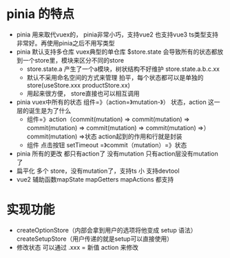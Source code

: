 # pinia 的特点
- pinia 用来取代vuex的， pinia非常小巧，支持vue2 也支持vue3 ts类型支持非常好。再使用pinia之后不用写类型
- pinia 默认支持多仓库 vuex典型的单仓库 $store.state 会导致所有的状态都放到一个store里，模块来区分不同的store 
    - store.state.a 产生了一个a模块，树状结构不好维护 store.state.a.b.c.xx
    - 默认不采用命名空间的方式来管理 拍平，每个状态都可以是单独的store(useStore.xxx productStore.xx)
    - 用起来很方便， store直接也可以相互调用
- pinia vuex中所有的状态 组件=》（action=》mutation-》） 状态，action 这一层的诞生是为了什么
    - 组件=》action（commit(mutation) => 
                    commit(mutation) => 
                    commit(mutation) => 
                    commit(mutation) => 
                    commit(mutation) =>）commit(mutation) =>状态 
            action起到的作用和行就是封装
    - 组件 点击按钮 setTimeout  =》commit（mutation）=》状态
- pinia 所有的更改 都只有action了 没有mutation 只有action层没有mutation
了
- 扁平化 多个 store，没有mutation了，支持ts 小 支持devtool
- vue2 辅助函数mapState mapGetters mapActions 都支持


# 实现功能
- createOptionStore（内部会拿到用户的选项将他变成 setup 语法）createSetupStore（用户传递的就是setup可以直接使用）
- 修改状态 可以通过 .xxx = 新值 action 来修改
